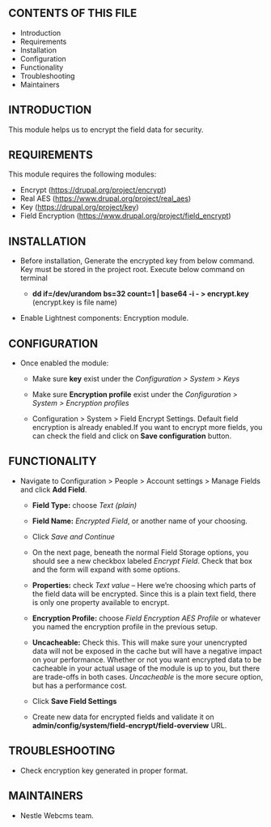CONTENTS OF THIS FILE
---------------------

 * Introduction
 * Requirements
 * Installation
 * Configuration
 * Functionality
 * Troubleshooting
 * Maintainers

INTRODUCTION
------------

This module helps us to encrypt the field data for security.


REQUIREMENTS
------------

This module requires the following modules:

* Encrypt (https://drupal.org/project/encrypt)
* Real AES (https://www.drupal.org/project/real_aes)
* Key (https://drupal.org/project/key)
* Field Encryption (https://www.drupal.org/project/field_encrypt)

INSTALLATION
------------
* Before installation, Generate the encrypted key from below command. Key must be stored in the project root. Execute below command on terminal

  * **dd if=/dev/urandom bs=32 count=1 | base64 -i - > encrypt.key** (encrypt.key is file name)

* Enable Lightnest components: Encryption module.


CONFIGURATION
-------------

* Once enabled the module:

  * Make sure **key** exist under the *Configuration > System > Keys*

  * Make sure **Encryption profile** exist under the *Configuration > System > Encryption profiles*

  * Configuration > System > Field Encrypt Settings. Default field encryption is already enabled.If you want to encrypt more fields, you can check the field and click on **Save configuration** button.


FUNCTIONALITY
-------------

* Navigate to Configuration > People > Account settings > Manage Fields and click **Add Field**.

  * **Field Type:** choose *Text (plain)*

  * **Field Name:** *Encrypted Field*, or another name of your choosing.

  * Click *Save and Continue*

  * On the next page, beneath the normal Field Storage options, you should see a new checkbox labeled *Encrypt Field*. Check that box and the form will expand with some options.

   * **Properties:** check *Text value* – Here we’re choosing which parts of the field data will be encrypted. Since this is a plain text field, there is only one property available to encrypt.

   * **Encryption Profile:** choose *Field Encryption AES Profile* or whatever you named the encryption profile in the previous setup.

   * **Uncacheable:** Check this. This will make sure your unencrypted data will not be exposed in the cache but will have a negative impact on your performance. Whether or not you want encrypted data to be cacheable in your actual usage of the module is up to you, but there are trade-offs in both cases. *Uncacheable* is the more secure option, but has a performance cost.

   * Click **Save Field Settings**

   * Create new data for encrypted fields and validate it on **admin/config/system/field-encrypt/field-overview** URL.

TROUBLESHOOTING
---------------

 * Check encryption key generated in proper format.

MAINTAINERS
-----------

* Nestle Webcms team.